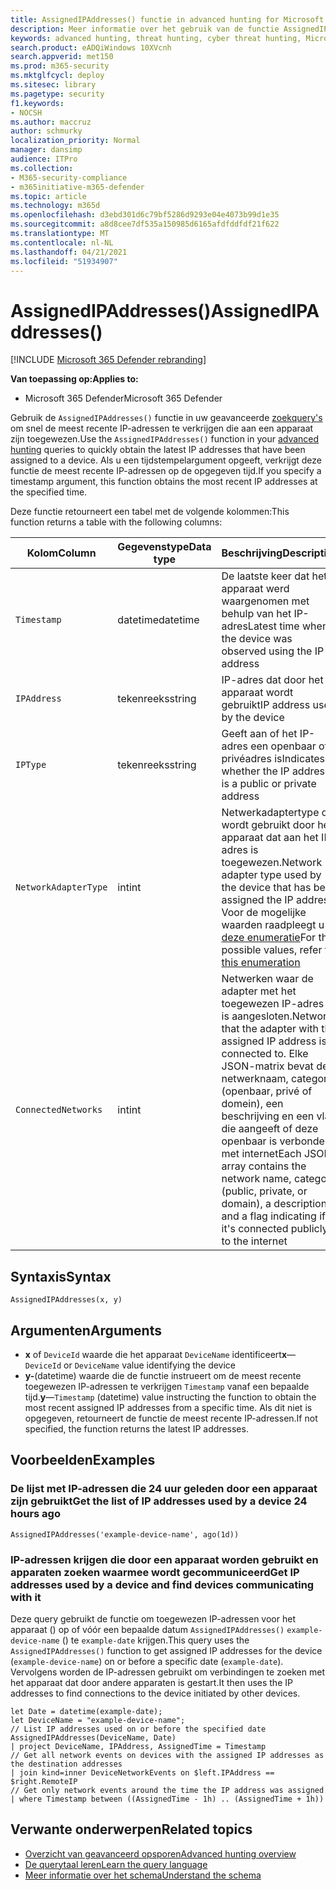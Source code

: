```yaml
---
title: AssignedIPAddresses() functie in advanced hunting for Microsoft 365 Defender
description: Meer informatie over het gebruik van de functie AssignedIPAddresses() om de meest recente IP-adressen aan een apparaat te krijgen
keywords: advanced hunting, threat hunting, cyber threat hunting, Microsoft 365 Defender, microsoft 365, m365, search, query, telemetry, schema reference, kusto, FileProfile, file profile, function, enrichment
search.product: eADQiWindows 10XVcnh
search.appverid: met150
ms.prod: m365-security
ms.mktglfcycl: deploy
ms.sitesec: library
ms.pagetype: security
f1.keywords:
- NOCSH
ms.author: maccruz
author: schmurky
localization_priority: Normal
manager: dansimp
audience: ITPro
ms.collection:
- M365-security-compliance
- m365initiative-m365-defender
ms.topic: article
ms.technology: m365d
ms.openlocfilehash: d3ebd301d6c79bf5286d9293e04e4073b99d1e35
ms.sourcegitcommit: a8d8cee7df535a150985d6165afdfddfdf21f622
ms.translationtype: MT
ms.contentlocale: nl-NL
ms.lasthandoff: 04/21/2021
ms.locfileid: "51934907"
---
```

# <a name="assignedipaddresses"></a><span data-ttu-id="575ec-104">AssignedIPAddresses()</span><span class="sxs-lookup"><span data-stu-id="575ec-104">AssignedIPAddresses()</span></span>

[!INCLUDE [Microsoft 365 Defender rebranding](../includes/microsoft-defender.md)]


<span data-ttu-id="575ec-105">**Van toepassing op:**</span><span class="sxs-lookup"><span data-stu-id="575ec-105">**Applies to:**</span></span>
- <span data-ttu-id="575ec-106">Microsoft 365 Defender</span><span class="sxs-lookup"><span data-stu-id="575ec-106">Microsoft 365 Defender</span></span>

<span data-ttu-id="575ec-107">Gebruik de `AssignedIPAddresses()` functie in uw geavanceerde [zoekquery's](advanced-hunting-overview.md) om snel de meest recente IP-adressen te verkrijgen die aan een apparaat zijn toegewezen.</span><span class="sxs-lookup"><span data-stu-id="575ec-107">Use the `AssignedIPAddresses()` function in your [advanced hunting](advanced-hunting-overview.md) queries to quickly obtain the latest IP addresses that have been assigned to a device.</span></span> <span data-ttu-id="575ec-108">Als u een tijdstempelargument opgeeft, verkrijgt deze functie de meest recente IP-adressen op de opgegeven tijd.</span><span class="sxs-lookup"><span data-stu-id="575ec-108">If you specify a timestamp argument, this function obtains the most recent IP addresses at the specified time.</span></span> 

<span data-ttu-id="575ec-109">Deze functie retourneert een tabel met de volgende kolommen:</span><span class="sxs-lookup"><span data-stu-id="575ec-109">This function returns a table with the following columns:</span></span>

| <span data-ttu-id="575ec-110">Kolom</span><span class="sxs-lookup"><span data-stu-id="575ec-110">Column</span></span> | <span data-ttu-id="575ec-111">Gegevenstype</span><span class="sxs-lookup"><span data-stu-id="575ec-111">Data type</span></span> | <span data-ttu-id="575ec-112">Beschrijving</span><span class="sxs-lookup"><span data-stu-id="575ec-112">Description</span></span> |
|------------|-------------|-------------|
| `Timestamp` | <span data-ttu-id="575ec-113">datetime</span><span class="sxs-lookup"><span data-stu-id="575ec-113">datetime</span></span> | <span data-ttu-id="575ec-114">De laatste keer dat het apparaat werd waargenomen met behulp van het IP-adres</span><span class="sxs-lookup"><span data-stu-id="575ec-114">Latest time when the device was observed using the IP address</span></span> |
| `IPAddress` | <span data-ttu-id="575ec-115">tekenreeks</span><span class="sxs-lookup"><span data-stu-id="575ec-115">string</span></span> | <span data-ttu-id="575ec-116">IP-adres dat door het apparaat wordt gebruikt</span><span class="sxs-lookup"><span data-stu-id="575ec-116">IP address used by the device</span></span> |
| `IPType` | <span data-ttu-id="575ec-117">tekenreeks</span><span class="sxs-lookup"><span data-stu-id="575ec-117">string</span></span> | <span data-ttu-id="575ec-118">Geeft aan of het IP-adres een openbaar of privéadres is</span><span class="sxs-lookup"><span data-stu-id="575ec-118">Indicates whether the IP address is a public or private address</span></span> |
| `NetworkAdapterType` | <span data-ttu-id="575ec-119">int</span><span class="sxs-lookup"><span data-stu-id="575ec-119">int</span></span> | <span data-ttu-id="575ec-120">Netwerkadaptertype dat wordt gebruikt door het apparaat dat aan het IP-adres is toegewezen.</span><span class="sxs-lookup"><span data-stu-id="575ec-120">Network adapter type used by the device that has been assigned the IP address.</span></span> <span data-ttu-id="575ec-121">Voor de mogelijke waarden raadpleegt u [deze enumeratie](/dotnet/api/system.net.networkinformation.networkinterfacetype)</span><span class="sxs-lookup"><span data-stu-id="575ec-121">For the possible values, refer to [this enumeration](/dotnet/api/system.net.networkinformation.networkinterfacetype)</span></span> |
| `ConnectedNetworks` | <span data-ttu-id="575ec-122">int</span><span class="sxs-lookup"><span data-stu-id="575ec-122">int</span></span> | <span data-ttu-id="575ec-123">Netwerken waar de adapter met het toegewezen IP-adres op is aangesloten.</span><span class="sxs-lookup"><span data-stu-id="575ec-123">Networks that the adapter with the assigned IP address is connected to.</span></span> <span data-ttu-id="575ec-124">Elke JSON-matrix bevat de netwerknaam, categorie (openbaar, privé of domein), een beschrijving en een vlag die aangeeft of deze openbaar is verbonden met internet</span><span class="sxs-lookup"><span data-stu-id="575ec-124">Each JSON array contains the network name, category (public, private, or domain), a description, and a flag indicating if it's connected publicly to the internet</span></span> |

## <a name="syntax"></a><span data-ttu-id="575ec-125">Syntaxis</span><span class="sxs-lookup"><span data-stu-id="575ec-125">Syntax</span></span>

```kusto
AssignedIPAddresses(x, y)
```

## <a name="arguments"></a><span data-ttu-id="575ec-126">Argumenten</span><span class="sxs-lookup"><span data-stu-id="575ec-126">Arguments</span></span>

- <span data-ttu-id="575ec-127">**x** of `DeviceId` waarde die het apparaat `DeviceName` identificeert</span><span class="sxs-lookup"><span data-stu-id="575ec-127">**x**—`DeviceId` or `DeviceName` value identifying the device</span></span>
- <span data-ttu-id="575ec-128">**y-**(datetime) waarde die de functie instrueert om de meest recente toegewezen IP-adressen te verkrijgen `Timestamp` vanaf een bepaalde tijd.</span><span class="sxs-lookup"><span data-stu-id="575ec-128">**y**—`Timestamp` (datetime) value instructing the function to obtain the most recent assigned IP addresses from a specific time.</span></span> <span data-ttu-id="575ec-129">Als dit niet is opgegeven, retourneert de functie de meest recente IP-adressen.</span><span class="sxs-lookup"><span data-stu-id="575ec-129">If not specified, the function returns the latest IP addresses.</span></span>

## <a name="examples"></a><span data-ttu-id="575ec-130">Voorbeelden</span><span class="sxs-lookup"><span data-stu-id="575ec-130">Examples</span></span>

### <a name="get-the-list-of-ip-addresses-used-by-a-device-24-hours-ago"></a><span data-ttu-id="575ec-131">De lijst met IP-adressen die 24 uur geleden door een apparaat zijn gebruikt</span><span class="sxs-lookup"><span data-stu-id="575ec-131">Get the list of IP addresses used by a device 24 hours ago</span></span>

```kusto
AssignedIPAddresses('example-device-name', ago(1d))
```

### <a name="get-ip-addresses-used-by-a-device-and-find-devices-communicating-with-it"></a><span data-ttu-id="575ec-132">IP-adressen krijgen die door een apparaat worden gebruikt en apparaten zoeken waarmee wordt gecommuniceerd</span><span class="sxs-lookup"><span data-stu-id="575ec-132">Get IP addresses used by a device and find devices communicating with it</span></span>
<span data-ttu-id="575ec-133">Deze query gebruikt de functie om toegewezen IP-adressen voor het apparaat () op of vóór een bepaalde datum `AssignedIPAddresses()` `example-device-name` () te `example-date` krijgen.</span><span class="sxs-lookup"><span data-stu-id="575ec-133">This query uses the `AssignedIPAddresses()` function to get assigned IP addresses for the device (`example-device-name`) on or before a specific date (`example-date`).</span></span> <span data-ttu-id="575ec-134">Vervolgens worden de IP-adressen gebruikt om verbindingen te zoeken met het apparaat dat door andere apparaten is gestart.</span><span class="sxs-lookup"><span data-stu-id="575ec-134">It then uses the IP addresses to find connections to the device initiated by other devices.</span></span> 

```kusto
let Date = datetime(example-date);
let DeviceName = "example-device-name";
// List IP addresses used on or before the specified date
AssignedIPAddresses(DeviceName, Date)
| project DeviceName, IPAddress, AssignedTime = Timestamp 
// Get all network events on devices with the assigned IP addresses as the destination addresses
| join kind=inner DeviceNetworkEvents on $left.IPAddress == $right.RemoteIP
// Get only network events around the time the IP address was assigned
| where Timestamp between ((AssignedTime - 1h) .. (AssignedTime + 1h))
```

## <a name="related-topics"></a><span data-ttu-id="575ec-135">Verwante onderwerpen</span><span class="sxs-lookup"><span data-stu-id="575ec-135">Related topics</span></span>
- [<span data-ttu-id="575ec-136">Overzicht van geavanceerd opsporen</span><span class="sxs-lookup"><span data-stu-id="575ec-136">Advanced hunting overview</span></span>](advanced-hunting-overview.md)
- [<span data-ttu-id="575ec-137">De querytaal leren</span><span class="sxs-lookup"><span data-stu-id="575ec-137">Learn the query language</span></span>](advanced-hunting-query-language.md)
- [<span data-ttu-id="575ec-138">Meer informatie over het schema</span><span class="sxs-lookup"><span data-stu-id="575ec-138">Understand the schema</span></span>](advanced-hunting-schema-tables.md)